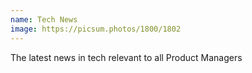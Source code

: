 ```yaml
---
name: Tech News
image: https://picsum.photos/1800/1802
---
```

The latest news in tech relevant to all Product Managers
